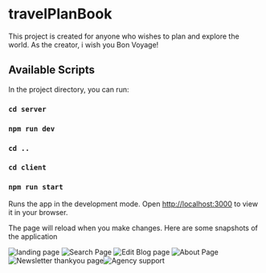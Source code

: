 # travelPlanBook

This project is created for anyone who wishes to plan and explore the world. As the creator, i wish you Bon Voyage!

## Available Scripts

In the project directory, you can run:

### `cd server`

### `npm run dev`

### `cd ..`

### `cd client`

### `npm run start`

Runs the app in the development mode.
Open [http://localhost:3000](http://localhost:3000) to view it in your browser.

The page will reload when you make changes.
Here are some snapshots of the application

![landing page](https://user-images.githubusercontent.com/35919985/235375940-7e0fdf38-4d81-401a-b3f5-babe67944118.png)
![Search Page](https://user-images.githubusercontent.com/35919985/235375948-499670af-1788-4ab4-ab15-75a33614f3ff.png)
![Edit Blog page](https://user-images.githubusercontent.com/35919985/235376025-ca4266c6-130f-43f6-a10f-330ea54f744d.png)
![About Page](https://user-images.githubusercontent.com/35919985/235376011-b722af33-26a2-45f1-afed-da30b9746987.png)
![Newsletter thankyou page](https://user-images.githubusercontent.com/35919985/235375943-6803ece1-a16a-46ee-ad21-ff84092135df.png)![Agency support](https://user-images.githubusercontent.com/35919985/235376078-5dae0d4e-8d89-4dd8-981d-92cc8a2dd1b0.png)
